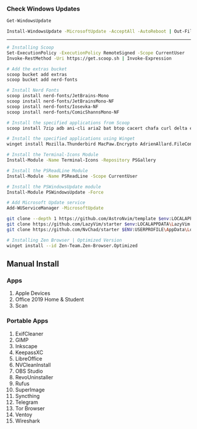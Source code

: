 ### Check Windows Updates

```sh | Checks for Updates
Get-WindowsUpdate
```

```sh | Install all available updates
Install-WindowsUpdate -MicrosoftUpdate -AcceptAll -AutoReboot | Out-File "C:\($env.computername-Get-Date -f yyyy-MM-dd)-MSUpdates.log" -Force
```
---

```sh
# Installing Scoop
Set-ExecutionPolicy -ExecutionPolicy RemoteSigned -Scope CurrentUser
Invoke-RestMethod -Uri https://get.scoop.sh | Invoke-Expression

# Add the extras bucket
scoop bucket add extras
scoop bucket add nerd-fonts

# Install Nerd Fonts
scoop install nerd-fonts/JetBrains-Mono
scoop install nerd-fonts/JetBrainsMono-NF
scoop install nerd-fonts/Iosevka-NF
scoop install nerd-fonts/ComicShannsMono-NF

# Install the specified applications from Scoop
scoop install 7zip adb ani-cli aria2 bat btop cacert chafa curl delta eza fd ffmpeg file fnm fzf gcc git gitui glazewm grep googlechrome grep imagemagick innounp lazygit less llvm localsend mingw mpv msys2 nano neovim nu obsidian ollama openssl raspberry-pi-imager ripgrep sed starship tailscale tree tgpt tldr vcredist2022 vim winnfsd wezterm wget winfetch yazi yt-dlp zoxide

# Install the specified applications using Winget
winget install Mozilla.Thunderbird MacPaw.Encrypto AdrienAllard.FileConverter FxSoundLLC.FxSound Flywheel.Local Microsoft.PowerToys KamilSzymborski.WindowCenteringHelper Canonical.Ubuntu Debian.Debian 9NKSQGP7F2NH

# Install the Terminal-Icons Module
Install-Module -Name Terminal-Icons -Repository PSGallery

# Install the PSReadLine Module
Install-Module -Name PSReadLine -Scope CurrentUser

# Install the PSWindowsUpdate module
Install-Module PSWindowsUpdate -Force

# Add Microsoft Update service
Add-WUServiceManager -MicrosoftUpdate

git clone --depth 1 https://github.com/AstroNvim/template $env:LOCALAPPDATA\AstroVim
git clone https://github.com/LazyVim/starter $env:LOCALAPPDATA\LazyVim
git clone https://github.com/NvChad/starter $ENV:USERPROFILE\AppData\Local\NvChad

# Installing Zen Browser | Optimized Version
winget install --id Zen-Team.Zen-Browser.Optimized
```

## Manual Install
### Apps
1. Apple Devices
2. Office 2019 Home & Student
3. Scan

### Portable Apps
1. ExifCleaner
2. GIMP
3. Inkscape
4. KeepassXC
5. LibreOffice
6. NVCleanInstall
7. OBS Studio
8. RevoUninstaller
9. Rufus
10. SuperImage
11. Syncthing
12. Telegram
13. Tor Browser
14. Ventoy
15. Wireshark
